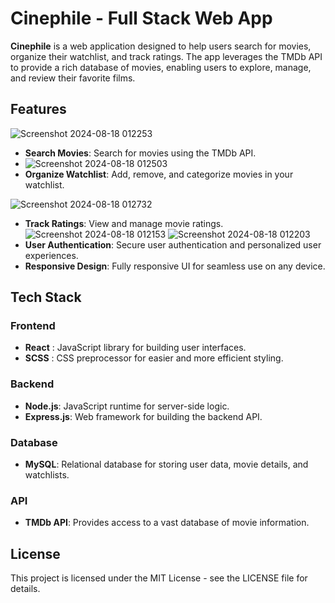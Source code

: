 # Cinephile - Full Stack Web App #
**Cinephile** is a web application designed to help users search for movies, organize their watchlist, and track ratings. 
The app leverages the TMDb API to provide a rich database of movies, enabling users to explore, manage, and review their favorite films.

## Features ##
  ![Screenshot 2024-08-18 012253](https://github.com/user-attachments/assets/6b9900d5-0646-440b-a874-341987483db6)
- **Search Movies**: Search for movies using the TMDb API.
- 
  ![Screenshot 2024-08-18 012503](https://github.com/user-attachments/assets/02ec4c01-128b-429d-937f-aa7626f735b6)
- **Organize Watchlist**: Add, remove, and categorize movies in your watchlist.

![Screenshot 2024-08-18 012732](https://github.com/user-attachments/assets/ca838570-11b3-4079-9b71-70c85baa7a30)
- **Track Ratings**: View and manage movie ratings.
  ![Screenshot 2024-08-18 012153](https://github.com/user-attachments/assets/b20caeb3-87f1-41b9-a0eb-92f6b277d9e9)
![Screenshot 2024-08-18 012203](https://github.com/user-attachments/assets/a3dd7854-3abc-432a-86b7-79fab127f63e)
- **User Authentication**: Secure user authentication and personalized user experiences.
- **Responsive Design**: Fully responsive UI for seamless use on any device.

## Tech Stack ##
### Frontend ###
- **React** : JavaScript library for building user interfaces.
- **SCSS** : CSS preprocessor for easier and more efficient styling.
### Backend ###
- **Node.js**: JavaScript runtime for server-side logic.
- **Express.js**: Web framework for building the backend API.
### Database ###
- **MySQL**: Relational database for storing user data, movie details, and watchlists.
### API ###
- **TMDb API**: Provides access to a vast database of movie information.

## License ##
This project is licensed under the MIT License - see the LICENSE file for details.
